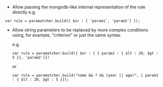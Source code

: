 - Allow passing the mongodb-like internal representation of the rule directly
  e.g. 

`var rule = paramatcher.build({ $or : [ 'param1', 'param2'] });`
- Allow string parameters to be replaced by more complex conditions using, for example, "criterion" or just the same syntax.

  e.g.

  `var rule = paramatcher.build({ $or : [ { param1 : { $lt : 20, $gt : 5 }}, 'param2']})`
  
  or
  
  `var rule = paramatcher.build("name && ? && (year || age)", { param1 : { $lt : 20, $gt : 5 }});`
